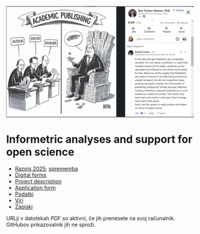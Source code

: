 
<img src="AP2.jpg" width=800>

# Informetric analyses and support for open science

  - [Razpis 2025](https://www.aris-rs.si/sl/progproj/rproj/razpisi/24/razp-proj-25.asp); [sprememba](https://www.aris-rs.si/sl/progproj/rproj/razpisi/25/razp-proj-25_sprem.asp)
  - [Digital forms](https://digitalforms.arrs.si/Identity/Account/Login?returnUrl=~/)
  - [Project description](project.pdf)
  - <a href="./ARRS Digital Forms.pdf">Application form</a>
  - [Podatki](podatki.md)
  - [Viri](viri.md) 
  - [Zapiski](zapiski.md)
    
URLji v datotekah PDF so aktivni, če jih prenesete na svoj računalnik. GitHubov prikazovalnik jih ne sproži.  
